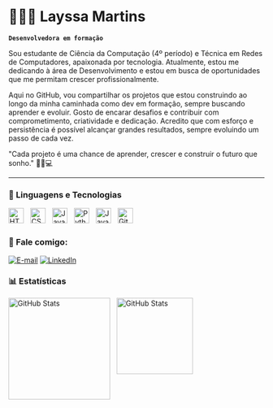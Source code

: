 # 👩🏾‍💻 Layssa Martins

**`Desenvolvedora em formação`**

Sou estudante de Ciência da Computação (4º período) e Técnica em Redes de Computadores, apaixonada por tecnologia.
Atualmente, estou me dedicando à área de Desenvolvimento  e estou em busca de oportunidades que me permitam crescer profissionalmente.

Aqui no GitHub, vou compartilhar os projetos que estou construindo ao longo da minha caminhada como dev em formação, sempre buscando aprender e evoluir.
Gosto de encarar desafios e contribuir com comprometimento, criatividade e dedicação.
Acredito que com esforço e persistência é possível alcançar grandes resultados, sempre evoluindo um passo de cada vez.

"Cada projeto é uma chance de aprender, crescer e construir o futuro que sonho." 🚀💡💻


---

### 🤖 Linguagens e Tecnologias

<img 
    align="left" 
    alt="HTML"
    title="HTML" 
    width="30px" 
    style="padding-right: 10px;" 
    src="https://cdn.jsdelivr.net/gh/devicons/devicon@latest/icons/html5/html5-original.svg" 
/>
<img 
    align="left" 
    alt="CSS" 
    title="CSS"
    width="30px" 
    style="padding-right: 10px;" 
    src="https://cdn.jsdelivr.net/gh/devicons/devicon@latest/icons/css3/css3-original.svg" 
/>
<img 
    align="left" 
    alt="JavaScript" 
    title="JavaScript"
    width="30px" 
    style="padding-right: 10px;" 
    src="https://cdn.jsdelivr.net/gh/devicons/devicon@latest/icons/javascript/javascript-original.svg" 
/>


<img 
    align="left" 
    alt="Python" 
    title="Python"
    width="30px" 
    style="padding-right: 10px;" 
    src="https://cdn.jsdelivr.net/gh/devicons/devicon@latest/icons/python/python-original.svg" 
/>

<img 
    align="left" 
    alt="Java" 
    title="Java"
    width="30px" 
    style="padding-right: 10px;" 
    src="https://upload.wikimedia.org/wikipedia/en/3/30/Java_programming_language_logo.svg" 
/>

<img 
    align="left" 
    alt="Git" 
    title="Git"
    width="30px" 
    style="padding-right: 10px;" 
    src="https://cdn.jsdelivr.net/gh/devicons/devicon@latest/icons/git/git-original.svg" 
/>

<br/>
<br/>


### 📱 Fale comigo:

[![E-mail](https://img.shields.io/badge/-Email-000?style=for-the-badge&logo=microsoft-outlook&logoColor=FF00F6&color:FFF)](https://mail.google.com/mail/?view=cm&to=layssamartins12@gmail.com)
[![LinkedIn](https://img.shields.io/badge/-LinkedIn-000?style=for-the-badge&logo=linkedin&logoColor=FF00F6&color:FFF)](https://www.linkedin.com/in/layssa-evellyn-22a872345/)



### 📊 Estatísticas

<p>
  <img 
    align="left" 
    alt="GitHub Stats" 
    height="200" 
    style="padding-right: 10px;" 
    src="https://github-readme-stats.vercel.app/api?username=LayssaMartins&theme=tokyonight&locale=pt-br" 
  />

<img 
    align="left" 
    alt="GitHub Stats" 
    height="150" 
    style="padding-right: 10px;" 
    src="https://github-readme-stats.vercel.app/api/top-langs/?username=LayssaMartins&layout=compact&custom_title=Tecnologias&langs_count=9&theme=tokyonight&locale=pt-br" 
  />
</p>


